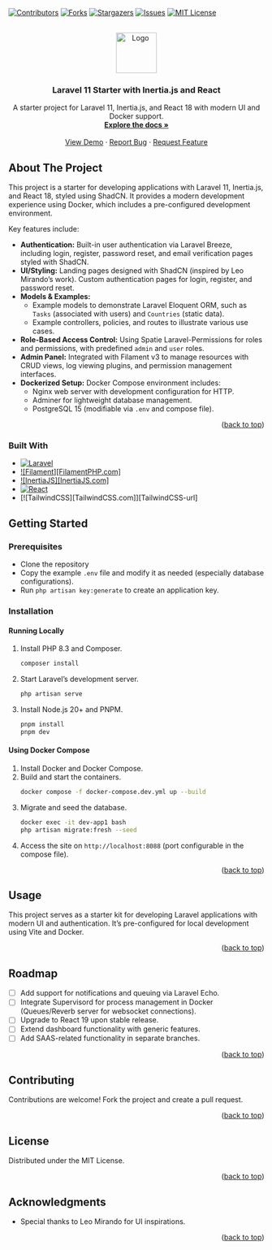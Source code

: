 <!-- Improved compatibility of back to top link: See: https://github.com/othneildrew/Best-README-Template/pull/73 -->

<a id="readme-top"></a>

[![Contributors][contributors-shield]][contributors-url]
[![Forks][forks-shield]][forks-url]
[![Stargazers][stars-shield]][stars-url]
[![Issues][issues-shield]][issues-url]
[![MIT License][license-shield]][license-url]

<br />
<div align="center">
  <a href="https://github.com/drklemfuss/inertia-react">
    <img src="images/logo.png" alt="Logo" width="80" height="80">
  </a>

<h3 align="center">Laravel 11 Starter with Inertia.js and React</h3>

  <p align="center">
    A starter project for Laravel 11, Inertia.js, and React 18 with modern UI and Docker support.
    <br />
    <a href="https://github.com/drklemfuss/inertia-react"><strong>Explore the docs »</strong></a>
    <br />
    <br />
    <a href="https://github.com/drklemfuss/inertia-react">View Demo</a>
    ·
    <a href="https://github.com/drklemfuss/inertia-react/issues/new?labels=bug&template=bug-report---.md">Report Bug</a>
    ·
    <a href="https://github.com/drklemfuss/inertia-react/issues/new?labels=enhancement&template=feature-request---.md">Request Feature</a>
  </p>
</div>

## About The Project

This project is a starter for developing applications with Laravel 11, Inertia.js, and React 18, styled using ShadCN. It provides a modern development experience using Docker, which includes a pre-configured development environment.

Key features include:

-   **Authentication:** Built-in user authentication via Laravel Breeze, including login, register, password reset, and email verification pages styled with ShadCN.
-   **UI/Styling:** Landing pages designed with ShadCN (inspired by Leo Mirando’s work). Custom authentication pages for login, register, and password reset.
-   **Models & Examples:**
    -   Example models to demonstrate Laravel Eloquent ORM, such as `Tasks` (associated with users) and `Countries` (static data).
    -   Example controllers, policies, and routes to illustrate various use cases.
-   **Role-Based Access Control:** Using Spatie Laravel-Permissions for roles and permissions, with predefined `admin` and `user` roles.
-   **Admin Panel:** Integrated with Filament v3 to manage resources with CRUD views, log viewing plugins, and permission management interfaces.
-   **Dockerized Setup:** Docker Compose environment includes:
    -   Nginx web server with development configuration for HTTP.
    -   Adminer for lightweight database management.
    -   PostgreSQL 15 (modifiable via `.env` and compose file).

<p align="right">(<a href="#readme-top">back to top</a>)</p>

### Built With

-   [![Laravel][Laravel.com]][Laravel-url]
-   [![Filament][FilamentPHP.com]][Filament-url]
-   [![InertiaJS][InertiaJS.com]][Inertia-url]
-   [![React][React.js]][React-url]
-   [![TailwindCSS][TailwindCSS.com]][TailwindCSS-url]

## Getting Started

### Prerequisites

-   Clone the repository
-   Copy the example `.env` file and modify it as needed (especially database configurations).
-   Run `php artisan key:generate` to create an application key.

### Installation

#### Running Locally

1. Install PHP 8.3 and Composer.
    ```sh
    composer install
    ```
2. Start Laravel’s development server.
    ```sh
    php artisan serve
    ```
3. Install Node.js 20+ and PNPM.
    ```sh
    pnpm install
    pnpm dev
    ```

#### Using Docker Compose

1. Install Docker and Docker Compose.
2. Build and start the containers.
    ```sh
    docker compose -f docker-compose.dev.yml up --build
    ```
3. Migrate and seed the database.
    ```sh
    docker exec -it dev-app1 bash
    php artisan migrate:fresh --seed
    ```
4. Access the site on `http://localhost:8088` (port configurable in the compose file).

<p align="right">(<a href="#readme-top">back to top</a>)</p>

## Usage

This project serves as a starter kit for developing Laravel applications with modern UI and authentication. It’s pre-configured for local development using Vite and Docker.

<p align="right">(<a href="#readme-top">back to top</a>)</p>

## Roadmap

-   [ ] Add support for notifications and queuing via Laravel Echo.
-   [ ] Integrate Supervisord for process management in Docker (Queues/Reverb server for websocket connections).
-   [ ] Upgrade to React 19 upon stable release.
-   [ ] Extend dashboard functionality with generic features.
-   [ ] Add SAAS-related functionality in separate branches.

<p align="right">(<a href="#readme-top">back to top</a>)</p>

## Contributing

Contributions are welcome! Fork the project and create a pull request.

<p align="right">(<a href="#readme-top">back to top</a>)</p>

## License

Distributed under the MIT License.

<p align="right">(<a href="#readme-top">back to top</a>)</p>

## Acknowledgments

-   Special thanks to Leo Mirando for UI inspirations.

<p align="right">(<a href="#readme-top">back to top</a>)</p>

<!-- MARKDOWN LINKS & IMAGES -->
<!-- https://www.markdownguide.org/basic-syntax/#reference-style-links -->

[contributors-shield]: https://img.shields.io/github/contributors/drklemfuss/inerita-react.svg?style=for-the-badge
[contributors-url]: https://github.com/drklemfuss/inerita-react/graphs/contributors
[forks-shield]: https://img.shields.io/github/forks/drklemfuss/inerita-react.svg?style=for-the-badge
[forks-url]: https://github.com/drklemfuss/inerita-react/network/members
[stars-shield]: https://img.shields.io/github/stars/drklemfuss/inerita-react.svg?style=for-the-badge
[stars-url]: https://github.com/drklemfuss/inerita-react/stargazers
[issues-shield]: https://img.shields.io/github/issues/drklemfuss/inerita-react.svg?style=for-the-badge
[issues-url]: https://github.com/drklemfuss/inerita-react/issues
[license-shield]: https://img.shields.io/github/license/drklemfuss/inerita-react.svg?style=for-the-badge
[license-url]: https://github.com/drklemfuss/inerita-react/blob/master/LICENSE.txt
[linkedin-shield]: https://img.shields.io/badge/
[React.js]: https://img.shields.io/badge/React-20232A?style=for-the-badge&logo=react&logoColor=61DAFB
[React-url]: https://reactjs.org/
[Laravel.com]: https://img.shields.io/badge/Laravel-FF2D20?style=for-the-badge&logo=laravel&logoColor=white
[Laravel-url]: https://laravel.com
[Inertia-url]: https://inertiajs.com
[Filament-url]: https://filamentphp.com
